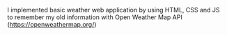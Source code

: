 I implemented basic weather web application by using HTML, CSS and JS to remember my old information with Open Weather Map API (https://openweathermap.org/)
